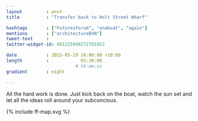 ```yaml
---
layout         : post
title          : "Transfer back to Holt Street Wharf"

hashtags       : ["FuturesForum", "onaboat", "again"]
mentions       : ["architectureBVN"]
tweet-text     :
twitter-widget-id: 601215998272765952

date           : 2015-05-29 16:00:00 +10:00
length         :            01:30:00
                          # hh:mm:ss
gradient       : eight

---
```


All the hard work is done. Just kick back on the boat, watch the sun set and let all the ideas roll around your subconcious.

<div class="the-map">{% include ff-map.svg %}</div>
